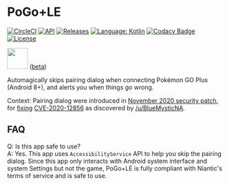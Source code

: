 # PoGo+LE

[![CircleCI](https://circleci.com/gh/Mygod/pogoplusle.svg?style=shield)](https://circleci.com/gh/Mygod/pogoplusle)
[![API](https://img.shields.io/badge/API-24%2B-brightgreen.svg?style=flat)](https://android-arsenal.com/api?level=24)
[![Releases](https://img.shields.io/github/downloads/Mygod/pogoplusle/total.svg)](https://github.com/Mygod/pogoplusle/releases)
[![Language: Kotlin](https://img.shields.io/github/languages/top/Mygod/pogoplusle.svg)](https://github.com/Mygod/pogoplusle/search?l=kotlin)
[![Codacy Badge](https://app.codacy.com/project/badge/Grade/e70e52b1a58045819b505c09edcae816)](https://www.codacy.com/gh/Mygod/pogoplusle/dashboard?utm_source=github.com&amp;utm_medium=referral&amp;utm_content=Mygod/pogoplusle&amp;utm_campaign=Badge_Grade)
[![License](https://img.shields.io/github/license/Mygod/pogoplusle.svg)](LICENSE)

<a href="https://play.google.com/store/apps/details?id=be.mygod.pogoplusplus"><img src="https://play.google.com/intl/en_us/badges/images/generic/en-play-badge.png" height="48"></a>
([beta](https://play.google.com/apps/testing/be.mygod.pogoplusplus))

Automagically skips pairing dialog when connecting Pokémon GO Plus (Android 8+), and alerts you when things go wrong.

Context: Pairing dialog were introduced in [November 2020 security patch](https://source.android.com/security/bulletin/2020-11-01), for [fixing](https://android.googlesource.com/platform/system/bt/+/b3f12befdc4def7d695b6f1049cd02238eb1e4a8) [CVE-2020-12856](https://github.com/alwentiu/COVIDSafe-CVE-2020-12856) as discovered by [/u/BlueMysticNA](https://www.reddit.com/r/TheSilphRoad/comments/jujfm4/comment/gcdk4eb/).

## FAQ

Q: Is this app safe to use?  
A: Yes. This app uses `AccessibilityService` API to help you skip the pairing dialog. Since this app only interacts with Android system interface and system Settings but not the game, PoGo+LE is fully compliant with Niantic's terms of service and is safe to use.
